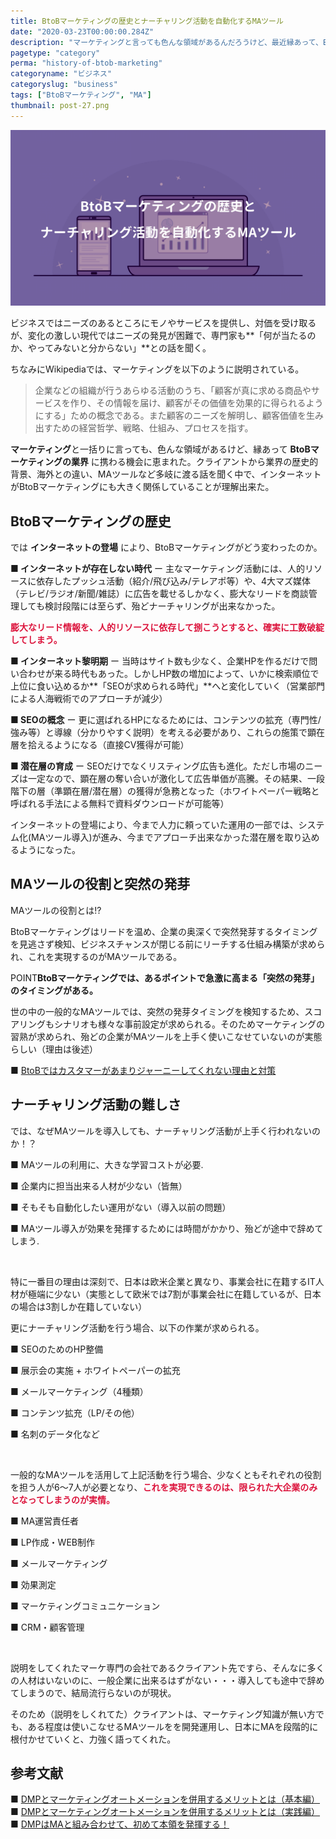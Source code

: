 ```yaml
---
title: BtoBマーケティングの歴史とナーチャリング活動を自動化するMAツール
date: "2020-03-23T00:00:00.284Z"
description: "マーケティングと言っても色んな領域があるんだろうけど、最近縁あって、BtoBマーケティング業界に携わる機会に恵まれた。業界では有名な方から、マーケティング業界の歴史的背景、日本と海外のマーケティング事情の違い、MAツールの話など多岐に渡る内容を聞いてみると、インターネットの登場によって、BtoBマーケティングも大きく変化していることがよく分かった。"
pagetype: "category"
perma: "history-of-btob-marketing"
categoryname: "ビジネス"
categoryslug: "business"
tags: ["BtoBマーケティング", "MA"]
thumbnail: post-27.png
---
```


![](./post-27.png)

ビジネスではニーズのあるところにモノやサービスを提供し、対価を受け取るが、変化の激しい現代ではニーズの発見が困難で、専門家も**「何が当たるのか、やってみないと分からない」**との話を聞く。

ちなみにWikipediaでは、マーケティングを以下のように説明されている。

> 企業などの組織が行うあらゆる活動のうち、「顧客が真に求める商品やサービスを作り、その情報を届け、顧客がその価値を効果的に得られるようにする」ための概念である。また顧客のニーズを解明し、顧客価値を生み出すための経営哲学、戦略、仕組み、プロセスを指す。

**マーケティング**と一括りに言っても、色んな領域があるけど、縁あって **BtoBマーケティングの業界** に携わる機会に恵まれた。クライアントから業界の歴史的背景、海外との違い、MAツールなど多岐に渡る話を聞く中で、インターネットがBtoBマーケティングにも大きく関係していることが理解出来た。

## BtoBマーケティングの歴史

では **インターネットの登場** により、BtoBマーケティングがどう変わったのか。

**■ インターネットが存在しない時代** ー 主なマーケティング活動には、人的リソースに依存したプッシュ活動（紹介/飛び込み/テレアポ等）や、4大マズ媒体（テレビ/ラジオ/新聞/雑誌）に広告を載せるしかなく、膨大なリードを商談管理しても検討段階には至らず、殆どナーチャリングが出来なかった。

<span style="color: crimson; font-weight: bold;">膨大なリード情報を、人的リソースに依存して捌こうとすると、確実に工数破綻してしまう。</span>

**■ インターネット黎明期** ー 当時はサイト数も少なく、企業HPを作るだけで問い合わせが来る時代もあった。しかしHP数の増加によって、いかに検索順位で上位に食い込めるか**「SEOが求められる時代」**へと変化していく（営業部門による人海戦術でのアプローチが減少）

**■ SEOの概念** ー 更に選ばれるHPになるためには、コンテンツの拡充（専門性/強み等）と導線（分かりやすく説明）を考える必要があり、これらの施策で顕在層を拾えるようになる（直接CV獲得が可能）

**■ 潜在層の育成** ー SEOだけでなくリスティング広告も進化。ただし市場のニーズは一定なので、顕在層の奪い合いが激化して広告単価が高騰。その結果、一段階下の層（準顕在層/潜在層）の獲得が急務となった（ホワイトペーパー戦略と呼ばれる手法による無料で資料ダウンロードが可能等）

インターネットの登場により、今まで人力に頼っていた運用の一部では、システム化(MAツール導入)が進み、今までアプローチ出来なかった潜在層を取り込めるようになった。

## MAツールの役割と突然の発芽

MAツールの役割とは!?

BtoBマーケティングはリードを温め、企業の奥深くで突然発芽するタイミングを見逃さず検知、ビジネスチャンスが閉じる前にリーチする仕組み構築が求められ、これを実現するのがMAツールである。

<span class="mark">POINT</span>**BtoBマーケティングでは、あるポイントで急激に高まる「突然の発芽」のタイミングがある。**

世の中の一般的なMAツールでは、突然の発芽タイミングを検知するため、スコアリングもシナリオも様々な事前設定が求められる。そのためマーケティングの習熟が求められ、殆どの企業がMAツールを上手く使いこなせていないのが実態らしい（理由は後述）

■ [BtoBではカスタマーがあまりジャーニーしてくれない理由と対策](https://marketing-campus.jp/lecture/noyan/105.html)  

## ナーチャリング活動の難しさ

では、なぜMAツールを導入しても、ナーチャリング活動が上手く行われないのか！？

<div class="blackboard-box">
<p>■ MAツールの利用に、大きな学習コストが必要.</p>
<p>■ 企業内に担当出来る人材が少ない（皆無）</p>
<p>■ そもそも自動化したい運用がない（導入以前の問題）</p>
<p>■ MAツール導入が効果を発揮するためには時間がかかり、殆どが途中で辞めてしまう.</p>
<div class="chalk1"></div>
<div class="chalk2"></div>
</div>
<br/>

特に一番目の理由は深刻で、日本は欧米企業と異なり、事業会社に在籍するIT人材が極端に少ない（実態として欧米では7割が事業会社に在籍しているが、日本の場合は3割しか在籍していない）

更にナーチャリング活動を行う場合、以下の作業が求められる。

<div class="blackboard-box">
<p>■ SEOのためのHP整備</p>
<p>■ 展示会の実施 + ホワイトペーパーの拡充</p>
<p>■ メールマーケティング（4種類）</p>
<p>■ コンテンツ拡充（LP/その他）</p>
<p>■ 名刺のデータ化など</p>
<div class="chalk1"></div>
<div class="chalk2"></div>
</div>
<br/>

一般的なMAツールを活用して上記活動を行う場合、少なくともそれぞれの役割を担う人が6〜7人が必要となり、<span style="color: crimson; font-weight: bold;">これを実現できるのは、限られた大企業のみとなってしまうのが実情。</span>

<div class="blackboard-box">
<p>■ MA運営責任者</p>
<p>■ LP作成・WEB制作</p>
<p>■ メールマーケティング</p>
<p>■ 効果測定</p>
<p>■ マーケティングコミュニケーション</p>
<p>■ CRM・顧客管理</p>
<div class="chalk1"></div>
<div class="chalk2"></div>
</div>
<br/>

説明をしてくれたマーケ専門の会社であるクライアント先ですら、そんなに多くの人材はいないのに、一般企業に出来るはずがない・・・導入しても途中で辞めてしまうので、結局流行らないのが現状。

そのため（説明をしくれてた）クライアントは、マーケティング知識が無い方でも、ある程度は使いこなせるMAツールをを開発運用し、日本にMAを段階的に根付かせていくと、力強く語ってくれた。

## 参考文献
■ [DMPとマーケティングオートメーションを併用するメリットとは（基本編）](https://www.hira-meki.jp/knowledge/column/20180726.html)  
■ [DMPとマーケティングオートメーションを併用するメリットとは（実践編）](https://www.hira-meki.jp/knowledge/column/20180820.html)  
■ [DMPはMAと組み合わせて、初めて本領を発揮する！](https://www.salesforce.com/jp/hub/marketing/dmp-ma/)  